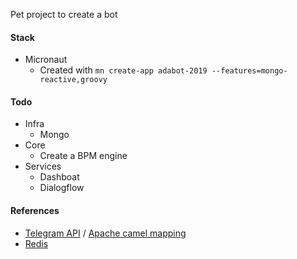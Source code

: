Pet project to create a bot

#### Stack

* Micronaut
    * Created with `mn create-app adabot-2019 --features=mongo-reactive,groovy`


#### Todo

* Infra
    * Mongo
* Core
    * Create a BPM engine
* Services
    * Dashboat
    * Dialogflow
         
#### References

* [Telegram API](https://core.telegram.org/bots/api) / [Apache camel mapping](https://github.com/apache/camel/blob/master/components/camel-telegram/src/main/java/org/apache/camel/component/telegram/service/RestBotAPI.java)
* [Redis](https://micronaut-projects.github.io/micronaut-redis/latest/guide/)